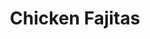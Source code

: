 ---
title: "Chicken Fajitas"
price: "$16.00"
category: "Mexican-Cuisine"
img: "src/images/menu/Chicken-Fajitas.jpg"
desc: "Marinated grilled chicken breast full of flavor with peppers and onions"
---